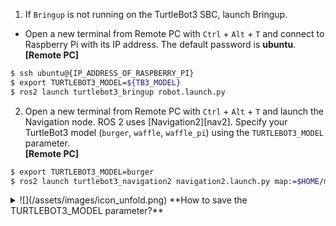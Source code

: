 1. If `Bringup` is not running on the TurtleBot3 SBC, launch Bringup.
  - Open a new terminal from Remote PC with `Ctrl` + `Alt` + `T` and connect to Raspberry Pi with its IP address.
The default password is **ubuntu**.  
**[Remote PC]**    
  ```bash
$ ssh ubuntu@{IP_ADDRESS_OF_RASPBERRY_PI}
$ export TURTLEBOT3_MODEL=${TB3_MODEL}
$ ros2 launch turtlebot3_bringup robot.launch.py
  ```

2. Open a new terminal from Remote PC with `Ctrl` + `Alt` + `T` and launch the Navigation node. ROS 2 uses [Navigation2][nav2].
  Specify your TurtleBot3 model (`burger`, `waffle`, `waffle_pi`) using the `TURTLEBOT3_MODEL` parameter.  
**[Remote PC]**  
  ```bash
$ export TURTLEBOT3_MODEL=burger
$ ros2 launch turtlebot3_navigation2 navigation2.launch.py map:=$HOME/map.yaml
  ```

<details>
<summary>
![](/assets/images/icon_unfold.png) **How to save the TURTLEBOT3_MODEL parameter?**
</summary>
The `$ export TURTLEBOT3_MODEL=${TB3_MODEL}` command can be omitted if the **TURTLEBOT3_MODEL** parameter is predefined in your `.bashrc` file.  
The `.bashrc` file is automatically loaded when a terminal window is created.  

- Example defining `TurtlBot3 Burger` as the default model.  
**[Remote PC]**  
```bash
$ echo 'export TURTLEBOT3_MODEL=burger' >> ~/.bashrc
$ source ~/.bashrc
```

- Example defining `TurtlBot3 Waffle Pi` as the default model.  
**[Remote PC]**  
```bash
$ echo 'export TURTLEBOT3_MODEL=waffle_pi' >> ~/.bashrc
$ source ~/.bashrc
```
</details>
